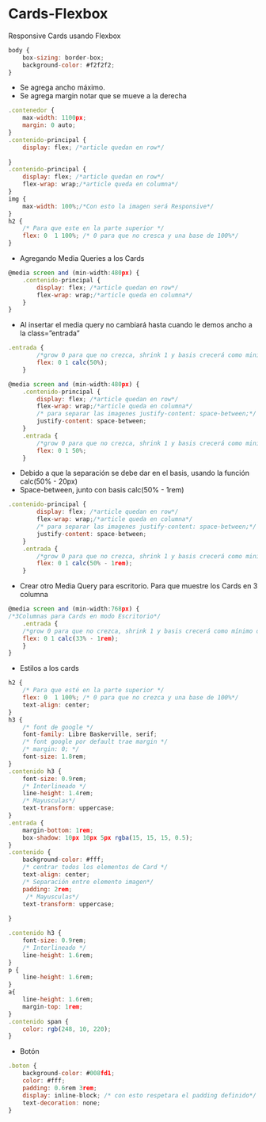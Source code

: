 # Cards-Flexbox
Responsive Cards usando Flexbox

```javascript
body {
    box-sizing: border-box;
    background-color: #f2f2f2;
}
```
* Se agrega ancho máximo.
* Se agrega margin notar que se mueve a la derecha

```javascript
.contenedor {
    max-width: 1100px;
    margin: 0 auto;
}
.contenido-principal {
    display: flex; /*article quedan en row*/
   
} 
.contenido-principal {
    display: flex; /*article quedan en row*/
    flex-wrap: wrap;/*article queda en columna*/
} 
img {
    max-width: 100%;/*Con esto la imagen será Responsive*/
}
h2 {
    /* Para que este en la parte superior */
    flex: 0  1 100%; /* 0 para que no cresca y una base de 100%*/
}

```
* Agregando Media Queries a los Cards

```javascript
@media screen and (min-width:480px) {
    .contenido-principal {
        display: flex; /*article quedan en row*/
        flex-wrap: wrap;/*article queda en columna*/
    } 
}

```
* Al insertar el media query no cambiará hasta cuando le demos ancho a la class=”entrada”

```javascript
.entrada {
        /*grow 0 para que no crezca, shrink 1 y basis crecerá como minímo del 50%*/
        flex: 0 1 calc(50%);
    }

@media screen and (min-width:480px) {
    .contenido-principal {
        display: flex; /*article quedan en row*/
        flex-wrap: wrap;/*article queda en columna*/
        /* para separar las imagenes justify-content: space-between;*/       
        justify-content: space-between;
    } 
    .entrada {
        /*grow 0 para que no crezca, shrink 1 y basis crecerá como minímo del 50%*/
        flex: 0 1 50%;
    }
```

* Debido a que la separación se debe dar en el basis, usando la función calc(50% - 20px)
* Space-between, junto con basis calc(50% - 1rem)
```javascript
.contenido-principal {
        display: flex; /*article quedan en row*/
        flex-wrap: wrap;/*article queda en columna*/
        /* para separar las imagenes justify-content: space-between;*/       
        justify-content: space-between;
    } 
    .entrada {
        /*grow 0 para que no crezca, shrink 1 y basis crecerá como minímo del 50%*/
        flex: 0 1 calc(50% - 1rem);
    }

```

* Crear otro Media Query para escritorio. Para que muestre los Cards en 3 columna
```javascript
@media screen and (min-width:768px) {
/*3Columnas para Cards en modo Escritorio*/
    .entrada {
    /*grow 0 para que no crezca, shrink 1 y basis crecerá como mínimo del 33%*/
    flex: 0 1 calc(33% - 1rem);
    }
}

```
* Estilos a los cards
```javascript
h2 {
    /* Para que esté en la parte superior */
    flex: 0  1 100%; /* 0 para que no crezca y una base de 100%*/
    text-align: center;
}
h3 {
    /* font de google */
    font-family: Libre Baskerville, serif;
    /* font google por default trae margin */
    /* margin: 0; */
    font-size: 1.8rem;
}
.contenido h3 {    
    font-size: 0.9rem;
    /* Interlineado */
    line-height: 1.4rem;
    /* Mayusculas*/
    text-transform: uppercase;
}
.entrada {
    margin-bottom: 1rem;
    box-shadow: 10px 10px 5px rgba(15, 15, 15, 0.5);
}
.contenido {
    background-color: #fff;    
    /* centrar todos los elementos de Card */
    text-align: center;
    /* Separación entre elemento imagen*/
    padding: 2rem;
     /* Mayusculas*/
    text-transform: uppercase;
    
}

.contenido h3 {    
    font-size: 0.9rem;
    /* Interlineado */
    line-height: 1.6rem;
}
p { 
    line-height: 1.6rem;
}
a{
    line-height: 1.6rem;
    margin-top: 1rem;
}
.contenido span {
    color: rgb(248, 10, 220);
}

```
* Botón 
```javascript
.boton {
    background-color: #008fd1;
    color: #fff;
    padding: 0.6rem 3rem;
    display: inline-block; /* con esto respetara el padding definido*/
    text-decoration: none;
}
```
